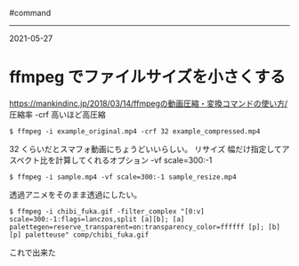 #command 

---
2021-05-27

# ffmpeg でファイルサイズを小さくする

https://mankindinc.jp/2018/03/14/ffmpegの動画圧縮・変換コマンドの使い方/
圧縮率 -crf  高いほど高圧縮

```shell
$ ffmpeg -i example_original.mp4 -crf 32 example_compressed.mp4
```

32 くらいだとスマフォ動画にちょうどいいらしい。
リサイズ
幅だけ指定してアスペクト比を計算してくれるオプション -vf scale=300:-1

```shell
$ ffmpeg -i sample.mp4 -vf scale=300:-1 sample_resize.mp4
```


透過アニメをそのまま透過にしたい。

```shell
$ ffmpeg -i chibi_fuka.gif -filter_complex "[0:v] scale=300:-1:flags=lanczos,split [a][b]; [a] palettegen=reserve_transparent=on:transparency_color=ffffff [p]; [b][p] paletteuse" comp/chibi_fuka.gif
```

これで出来た
